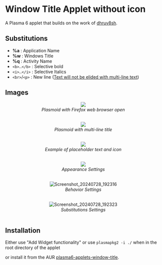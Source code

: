 # Window Title Applet without icon
A Plasma 6 applet that builds on the work of [dhruv8sh](https://github.com/dhruv8sh).

## Substitutions
- <b>%a</b> : Application Name
- <b>%w</b> : Windows Title
- <b>%q</b> : Activity Name
- `<b>`..`</b>` : Selective bold
- `<i>`..`</i>` : Selective Italics
- `<br>`/`<p>` : New line ([Text will not be elided with multi-line text](https://bugreports.qt.io/browse/QTBUG-16567))

## Images
<div align="center">
<p>
  
![](https://github.com/user-attachments/assets/96c6d653-89a1-491b-b458-eb9aff219ea5)<br/>
<i>Plasmoid with Firefox web browser open</i>
<br/><br/>
</p>
  
<p>
  
![](https://github.com/user-attachments/assets/b6383c39-38bb-424d-8f10-b3144d72b889)<br/>
<i>Plasmoid with multi-line title</i>
<br/><br/>
</p>

<p>
  
![](https://github.com/dhruv8sh/plasma6-window-title-applet/assets/67322047/52c59b33-b278-469c-9111-9ba0a0b2ae4f)<br/>
<i>Example of placeholder text and icon</i>
<br/><br/>
</p>

<p>
  
![](https://github.com/user-attachments/assets/e79649bc-0011-4530-b482-e5cfb51e03d2)<br/>
<i>Appearance Settings</i>
<br/><br/>
</p>

<p>
  
![Screenshot_20240728_192316](https://github.com/user-attachments/assets/d7dd90f1-1164-4665-982b-48785185b6e8)<br/>
<i>Behavior Settings</i>
<br/><br/>
</p>

<p>
  
![Screenshot_20240728_192323](https://github.com/user-attachments/assets/38050897-c45d-4753-b78c-bca48ab1f13e)<br/>
<i>Substitutions Settings</i>
<br/><br/>
</p>

</div>


## Installation
Either use "Add Widget functionality" or use ```plasmapkg2 -i ./``` when in the root directory of the applet

or install it from the AUR [plasma6-applets-window-title](https://aur.archlinux.org/packages/plasma6-applets-window-title).

